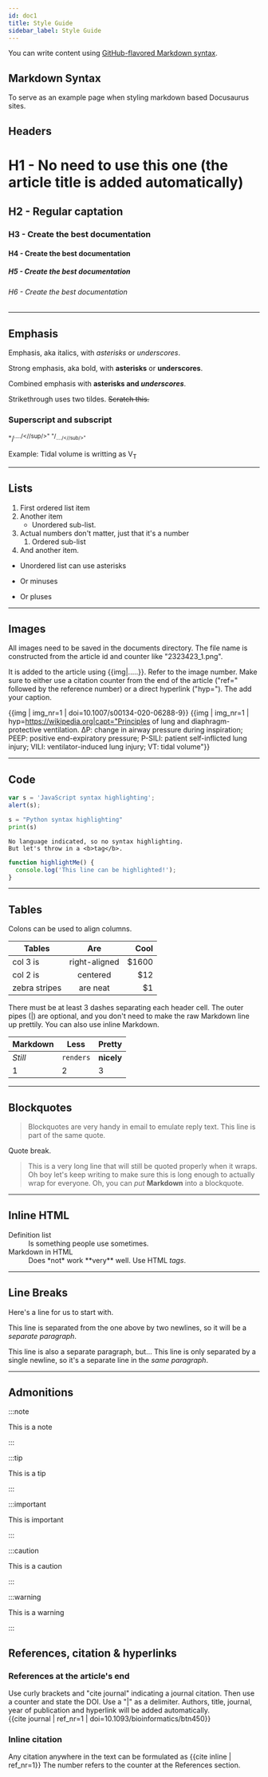 ```yaml
---
id: doc1
title: Style Guide
sidebar_label: Style Guide
---
```


You can write content using [GitHub-flavored Markdown syntax](https://github.github.com/gfm/).

## Markdown Syntax

To serve as an example page when styling markdown based Docusaurus sites.

## Headers

# H1 - No need to use this one (the article title is added automatically)

## H2 - Regular captation

### H3 - Create the best documentation

#### H4 - Create the best documentation

##### H5 - Create the best documentation

###### H6 - Create the best documentation

---

## Emphasis

Emphasis, aka italics, with *asterisks* or _underscores_.

Strong emphasis, aka bold, with **asterisks** or __underscores__.

Combined emphasis with **asterisks and _underscores_**.

Strikethrough uses two tildes. ~~Scratch this.~~

### Superscript and subscript
"/<sup/>..../<//sup/>"
"/<sub/>..../<//sub/>"

Example:
Tidal volume is writting as V<sub>T</sub>

---

## Lists

1. First ordered list item
1. Another item
   - Unordered sub-list.
1. Actual numbers don't matter, just that it's a number
   1. Ordered sub-list
1. And another item.

* Unordered list can use asterisks

- Or minuses

+ Or pluses

---

## Images

All images need to be saved in the documents directory. The file name is constructed from the article id and counter like "2323423_1.png". 

It is added to the article using {{img|.....}}. Refer to the image number. Make sure to either use a citation counter from the end of the article ("ref=" followed by the reference number) or a direct hyperlink ("hyp="). The add your caption. 

{{img | img_nr=1 | doi=10.1007/s00134-020-06288-9}}
{{img | img_nr=1 | hyp=https://wikipedia.org|capt="Principles of lung and diaphragm-protective ventilation. ΔP: change in airway pressure during inspiration; PEEP: positive end-expiratory pressure; P-SILI: patient self-inflicted lung injury; VILI: ventilator-induced lung injury; VT: tidal volume"}}

---

## Code

```javascript
var s = 'JavaScript syntax highlighting';
alert(s);
```

```python
s = "Python syntax highlighting"
print(s)
```

```
No language indicated, so no syntax highlighting.
But let's throw in a <b>tag</b>.
```

```js {2}
function highlightMe() {
  console.log('This line can be highlighted!');
}
```

---

## Tables

Colons can be used to align columns.

| Tables        |      Are      |   Cool |
| ------------- | :-----------: | -----: |
| col 3 is      | right-aligned | \$1600 |
| col 2 is      |   centered    |   \$12 |
| zebra stripes |   are neat    |    \$1 |

There must be at least 3 dashes separating each header cell. The outer pipes (|) are optional, and you don't need to make the raw Markdown line up prettily. You can also use inline Markdown.

| Markdown | Less      | Pretty     |
| -------- | --------- | ---------- |
| _Still_  | `renders` | **nicely** |
| 1        | 2         | 3          |

---

## Blockquotes

> Blockquotes are very handy in email to emulate reply text. This line is part of the same quote.

Quote break.

> This is a very long line that will still be quoted properly when it wraps. Oh boy let's keep writing to make sure this is long enough to actually wrap for everyone. Oh, you can _put_ **Markdown** into a blockquote.

---

## Inline HTML

<dl>
  <dt>Definition list</dt>
  <dd>Is something people use sometimes.</dd>

  <dt>Markdown in HTML</dt>
  <dd>Does *not* work **very** well. Use HTML <em>tags</em>.</dd>
</dl>

---

## Line Breaks

Here's a line for us to start with.

This line is separated from the one above by two newlines, so it will be a _separate paragraph_.

This line is also a separate paragraph, but... This line is only separated by a single newline, so it's a separate line in the _same paragraph_.

---

## Admonitions

:::note

This is a note

:::

:::tip

This is a tip

:::

:::important

This is important

:::

:::caution

This is a caution

:::

:::warning

This is a warning

:::

## References, citation & hyperlinks

### References at the article's end
Use curly brackets and "cite journal" indicating a journal citation. Then use a counter and state the DOI. Use a "|" as a delimiter. Authors, title, journal, year of publication and hyperlink will be added automatically.  
{{cite journal | ref_nr=1 | doi=10.1093/bioinformatics/btn450}}

### Inline citation
Any citation anywhere in the text can be formulated as
{{cite inline | ref_nr=1}}
The number refers to the counter at the References section.

